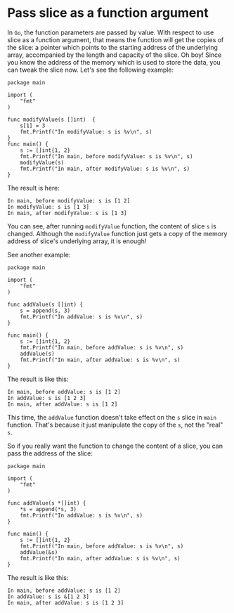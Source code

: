 # Pass slice as a function argument

In `Go`, the function parameters are passed by value. With respect to use slice as a function argument, that means the function will get the copies of the slice: a pointer which points to the starting address of the underlying array, accompanied by the length and capacity of the slice. Oh boy! Since you know the address of the memory which is used to store the data, you can tweak the slice now. Let's see the following example:

```text
package main

import (
    "fmt"
)

func modifyValue(s []int)  {
    s[1] = 3
    fmt.Printf("In modifyValue: s is %v\n", s)
}
func main() {
    s := []int{1, 2}
    fmt.Printf("In main, before modifyValue: s is %v\n", s)
    modifyValue(s)
    fmt.Printf("In main, after modifyValue: s is %v\n", s)
}
```

The result is here:

```text
In main, before modifyValue: s is [1 2]
In modifyValue: s is [1 3]
In main, after modifyValue: s is [1 3]
```

You can see, after running `modifyValue` function, the content of slice `s` is changed. Although the `modifyValue` function just gets a copy of the memory address of slice's underlying array, it is enough!

See another example:

```text
package main

import (
    "fmt"
)

func addValue(s []int) {
    s = append(s, 3)
    fmt.Printf("In addValue: s is %v\n", s)
}

func main() {
    s := []int{1, 2}
    fmt.Printf("In main, before addValue: s is %v\n", s)
    addValue(s)
    fmt.Printf("In main, after addValue: s is %v\n", s)
}
```

The result is like this:

```text
In main, before addValue: s is [1 2]
In addValue: s is [1 2 3]
In main, after addValue: s is [1 2]
```

This time, the `addValue` function doesn't take effect on the `s` slice in `main` function. That's because it just manipulate the copy of the `s`, not the "real" `s`.

So if you really want the function to change the content of a slice, you can pass the address of the slice:

```text
package main

import (
    "fmt"
)

func addValue(s *[]int) {
    *s = append(*s, 3)
    fmt.Printf("In addValue: s is %v\n", s)
}

func main() {
    s := []int{1, 2}
    fmt.Printf("In main, before addValue: s is %v\n", s)
    addValue(&s)
    fmt.Printf("In main, after addValue: s is %v\n", s)
}     
```

The result is like this:

```text
In main, before addValue: s is [1 2]
In addValue: s is &[1 2 3]
In main, after addValue: s is [1 2 3]
```

